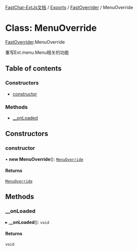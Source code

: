 [FastChar-ExtJs文档](../README.md) / [Exports](../modules.md) / [FastOverrider](../modules/FastOverrider.md) / MenuOverride

# Class: MenuOverride

[FastOverrider](../modules/FastOverrider.md).MenuOverride

重写Ext.menu.Menu相关的功能

## Table of contents

### Constructors

- [constructor](FastOverrider.MenuOverride.md#constructor)

### Methods

- [\_\_onLoaded](FastOverrider.MenuOverride.md#__onloaded)

## Constructors

### constructor

• **new MenuOverride**(): [`MenuOverride`](FastOverrider.MenuOverride.md)

#### Returns

[`MenuOverride`](FastOverrider.MenuOverride.md)

## Methods

### \_\_onLoaded

▸ **__onLoaded**(): `void`

#### Returns

`void`
